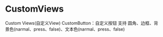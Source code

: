 # CustomViews
Custom Views(自定义View)
CustomButton：自定义按钮 支持 圆角、边框、背景色(narmal、press、false)、文本色(narmal、press、false)

